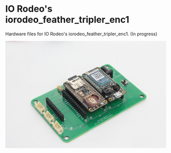 # IO Rodeo's iorodeo_feather_tripler_enc1  

Hardware files for IO Rodeo's iorodeo_feather_tripler_enc1. (In progress)


![Feather Tripler Enc1 Image #1](/images/water_level_sensor_enclosure_5.png)
